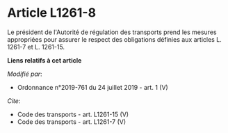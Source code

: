 # Article L1261-8

Le président de l'Autorité de régulation des transports prend les mesures appropriées pour assurer le respect des obligations
définies aux articles L. 1261-7 et L. 1261-15.

**Liens relatifs à cet article**

_Modifié par_:

  - Ordonnance n°2019-761 du 24 juillet 2019 - art. 1 (V)

_Cite_:

  - Code des transports - art. L1261-15 (V)
  - Code des transports - art. L1261-7 (V)
